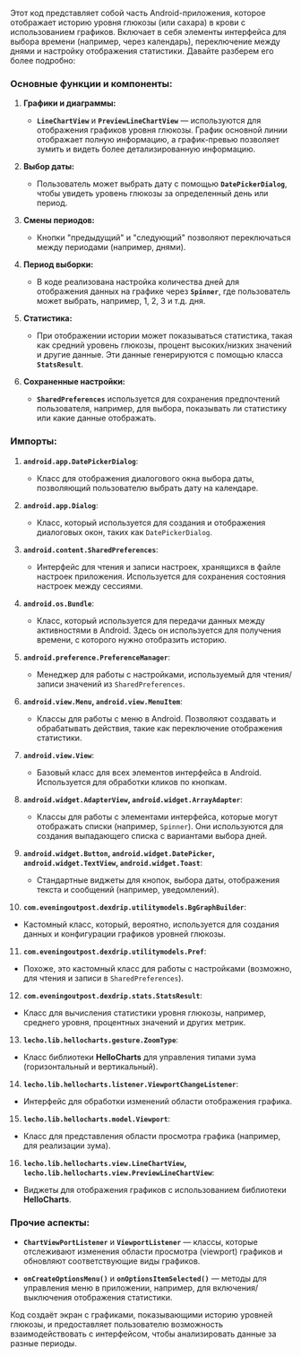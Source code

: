 Этот код представляет собой часть Android-приложения, которое отображает историю уровня глюкозы (или сахара) в крови с использованием графиков. Включает в себя элементы интерфейса для выбора времени (например, через календарь), переключение между днями и настройку отображения статистики. Давайте разберем его более подробно:

### Основные функции и компоненты:

1. **Графики и диаграммы:**
    
    - **`LineChartView`** и **`PreviewLineChartView`** — используются для отображения графиков уровня глюкозы. График основной линии отображает полную информацию, а график-превью позволяет зумить и видеть более детализированную информацию.
2. **Выбор даты:**
    
    - Пользователь может выбрать дату с помощью **`DatePickerDialog`**, чтобы увидеть уровень глюкозы за определенный день или период.
3. **Смены периодов:**
    
    - Кнопки "предыдущий" и "следующий" позволяют переключаться между периодами (например, днями).
4. **Период выборки:**
    
    - В коде реализована настройка количества дней для отображения данных на графике через **`Spinner`**, где пользователь может выбрать, например, 1, 2, 3 и т.д. дня.
5. **Статистика:**
    
    - При отображении истории может показываться статистика, такая как средний уровень глюкозы, процент высоких/низких значений и другие данные. Эти данные генерируются с помощью класса **`StatsResult`**.
6. **Сохраненные настройки:**
    
    - **`SharedPreferences`** используется для сохранения предпочтений пользователя, например, для выбора, показывать ли статистику или какие данные отображать.

### Импорты:

1. **`android.app.DatePickerDialog`**:
    
    - Класс для отображения диалогового окна выбора даты, позволяющий пользователю выбрать дату на календаре.
2. **`android.app.Dialog`**:
    
    - Класс, который используется для создания и отображения диалоговых окон, таких как `DatePickerDialog`.
3. **`android.content.SharedPreferences`**:
    
    - Интерфейс для чтения и записи настроек, хранящихся в файле настроек приложения. Используется для сохранения состояния настроек между сессиями.
4. **`android.os.Bundle`**:
    
    - Класс, который используется для передачи данных между активностями в Android. Здесь он используется для получения времени, с которого нужно отобразить историю.
5. **`android.preference.PreferenceManager`**:
    
    - Менеджер для работы с настройками, используемый для чтения/записи значений из `SharedPreferences`.
6. **`android.view.Menu`, `android.view.MenuItem`**:
    
    - Классы для работы с меню в Android. Позволяют создавать и обрабатывать действия, такие как переключение отображения статистики.
7. **`android.view.View`**:
    
    - Базовый класс для всех элементов интерфейса в Android. Используется для обработки кликов по кнопкам.
8. **`android.widget.AdapterView`, `android.widget.ArrayAdapter`**:
    
    - Классы для работы с элементами интерфейса, которые могут отображать списки (например, `Spinner`). Они используются для создания выпадающего списка с вариантами выбора дней.
9. **`android.widget.Button`, `android.widget.DatePicker`, `android.widget.TextView`, `android.widget.Toast`**:
    
    - Стандартные виджеты для кнопок, выбора даты, отображения текста и сообщений (например, уведомлений).
10. **`com.eveningoutpost.dexdrip.utilitymodels.BgGraphBuilder`**:
    

- Кастомный класс, который, вероятно, используется для создания данных и конфигурации графиков уровней глюкозы.

11. **`com.eveningoutpost.dexdrip.utilitymodels.Pref`**:

- Похоже, это кастомный класс для работы с настройками (возможно, для чтения и записи в `SharedPreferences`).

12. **`com.eveningoutpost.dexdrip.stats.StatsResult`**:

- Класс для вычисления статистики уровня глюкозы, например, среднего уровня, процентных значений и других метрик.

13. **`lecho.lib.hellocharts.gesture.ZoomType`**:

- Класс библиотеки **HelloCharts** для управления типами зума (горизонтальный и вертикальный).

14. **`lecho.lib.hellocharts.listener.ViewportChangeListener`**:

- Интерфейс для обработки изменений области отображения графика.

15. **`lecho.lib.hellocharts.model.Viewport`**:

- Класс для представления области просмотра графика (например, для реализации зума).

16. **`lecho.lib.hellocharts.view.LineChartView`, `lecho.lib.hellocharts.view.PreviewLineChartView`**:

- Виджеты для отображения графиков с использованием библиотеки **HelloCharts**.

### Прочие аспекты:

- **`ChartViewPortListener`** и **`ViewportListener`** — классы, которые отслеживают изменения области просмотра (viewport) графиков и обновляют соответствующие виды графиков.
    
- **`onCreateOptionsMenu()`** и **`onOptionsItemSelected()`** — методы для управления меню в приложении, например, для включения/выключения отображения статистики.
    

Код создаёт экран с графиками, показывающими историю уровней глюкозы, и предоставляет пользователю возможность взаимодействовать с интерфейсом, чтобы анализировать данные за разные периоды.